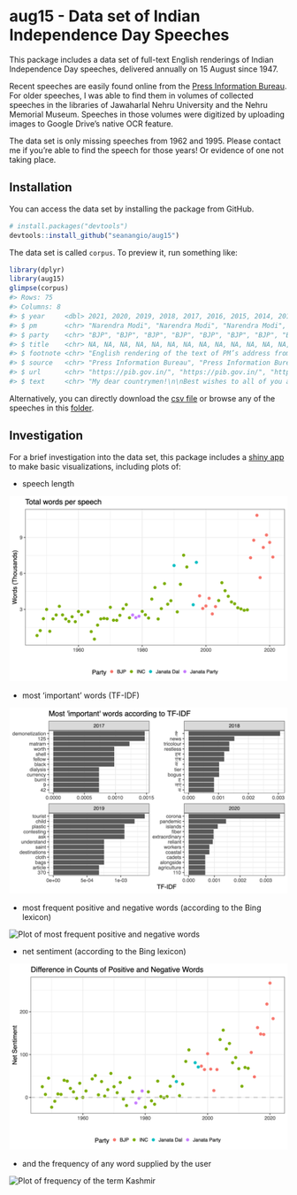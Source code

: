 
<!-- README.md is generated from README.Rmd. Please edit that file -->

# aug15 - Data set of Indian Independence Day Speeches

<!-- badges: start -->
<!-- badges: end -->

This package includes a data set of full-text English renderings of
Indian Independence Day speeches, delivered annually on 15 August since
1947.

Recent speeches are easily found online from the [Press Information
Bureau](https://pib.gov.in). For older speeches, I was able to find them
in volumes of collected speeches in the libraries of Jawaharlal Nehru
University and the Nehru Memorial Museum. Speeches in those volumes were
digitized by uploading images to Google Drive’s native OCR feature.

The data set is only missing speeches from 1962 and 1995. Please contact
me if you’re able to find the speech for those years! Or evidence of one
not taking place.

## Installation

You can access the data set by installing the package from GitHub.

``` r
# install.packages("devtools")
devtools::install_github("seanangio/aug15")
```

The data set is called `corpus`. To preview it, run something like:

``` r
library(dplyr)
library(aug15)
glimpse(corpus)
#> Rows: 75
#> Columns: 8
#> $ year     <dbl> 2021, 2020, 2019, 2018, 2017, 2016, 2015, 2014, 2013, 2012, 2…
#> $ pm       <chr> "Narendra Modi", "Narendra Modi", "Narendra Modi", "Narendra …
#> $ party    <chr> "BJP", "BJP", "BJP", "BJP", "BJP", "BJP", "BJP", "BJP", "INC"…
#> $ title    <chr> NA, NA, NA, NA, NA, NA, NA, NA, NA, NA, NA, NA, NA, NA, NA, N…
#> $ footnote <chr> "English rendering of the text of PM’s address from the Red F…
#> $ source   <chr> "Press Information Bureau", "Press Information Bureau", "Pres…
#> $ url      <chr> "https://pib.gov.in/", "https://pib.gov.in/", "https://pib.go…
#> $ text     <chr> "My dear countrymen!\n\nBest wishes to all of you and those w…
```

Alternatively, you can directly download the [csv
file](https://github.com/seanangio/aug15/tree/main/inst/final_csv) or
browse any of the speeches in this
[folder](https://github.com/seanangio/aug15/tree/main/inst/extdata).

## Investigation

For a brief investigation into the data set, this package includes a
[shiny
app](https://github.com/seanangio/aug15/tree/master/inst/examples/analysis_app)
to make basic visualizations, including plots of:

-   speech length

![Plot of speech word count](inst/plot-pngs/speech-length.png)

-   most ‘important’ words (TF-IDF)

![Plot of TF-IDF for recent years](inst/plot-pngs/tf-idf.png)

-   most frequent positive and negative words (according to the Bing
    lexicon)

![Plot of most frequent positive and negative
words](inst/plot-pngs/pos-neg-words.png)

-   net sentiment (according to the Bing lexicon)

![Plot of net sentiment](inst/plot-pngs/net-sentiment.png)

-   and the frequency of any word supplied by the user

![Plot of frequency of the term
Kashmir](inst/plot-pngs/specific-word.png)
